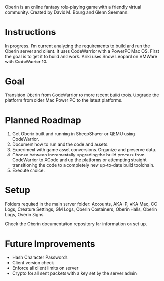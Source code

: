 Oberin is an online fantasy role-playing game with a friendly virtual community. Created by David M. Bourg and Glenn Seemann.

# Instructions
In progress. I'm current analyzing the requirements to build and run the Oberin server and client. It uses CodeWarrior with a PowerPC Mac OS. First the goal is to get it to build and work. Ariki uses Snow Leopard on VMWare with CodeWarrior 10.

# Goal
Transition Oberin from CodeWarrior to more recent build tools. Upgrade the platform from older Mac Power PC to the latest platforms.

# Planned Roadmap
1. Get Oberin built and running in SheepShaver or QEMU using CodeWarrior.
2. Document how to run and the code and assets.
3. Experiment with game asset conversions. Organize and preserve data.
4. Choose between incrementally upgrading the build process from CodeWarrior to XCode and up the platforms or attempting straight transitioning the code to a completely new up-to-date build toolchain.
5. Execute choice.

# Setup
Folders required in the main server folder: Accounts, AKA IP, AKA Mac, CC Logs, Creature Settings, GM Logs, Oberin Containers, Oberin Halls, Oberin Logs, Overin Signs.

Check the Oberin documentation repository for information on set up.

# Future Improvements
 - Hash Character Passwords
 - Client version check
 - Enforce all client limits on server
 - Crypto for all sent packets with a key set by the server admin
